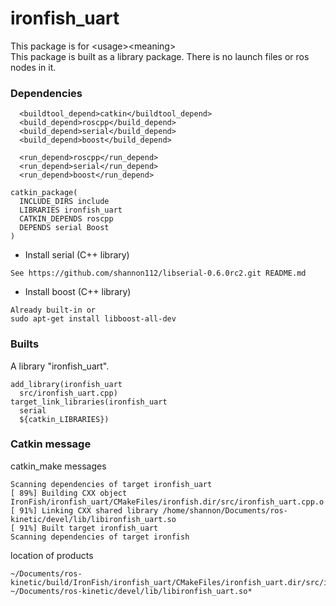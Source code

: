 # ironfish_uart
This package is for \<usage\>\<meaning\>  
This package is built as a library package. There is no launch files or ros nodes in it.  

### Dependencies
```
  <buildtool_depend>catkin</buildtool_depend>
  <build_depend>roscpp</build_depend>
  <build_depend>serial</build_depend>
  <build_depend>boost</build_depend>

  <run_depend>roscpp</run_depend>
  <run_depend>serial</run_depend>
  <run_depend>boost</run_depend>
```
```
catkin_package(
  INCLUDE_DIRS include
  LIBRARIES ironfish_uart
  CATKIN_DEPENDS roscpp
  DEPENDS serial Boost
)
```
* Install serial (C++ library)
```
See https://github.com/shannon112/libserial-0.6.0rc2.git README.md
```
* Install boost (C++ library)
```
Already built-in or
sudo apt-get install libboost-all-dev
```

### Builts
A library "ironfish_uart".
```
add_library(ironfish_uart
  src/ironfish_uart.cpp)
target_link_libraries(ironfish_uart
  serial
  ${catkin_LIBRARIES})
```

### Catkin message
catkin_make messages
```
Scanning dependencies of target ironfish_uart
[ 89%] Building CXX object IronFish/ironfish_uart/CMakeFiles/ironfish.dir/src/ironfish_uart.cpp.o
[ 91%] Linking CXX shared library /home/shannon/Documents/ros-kinetic/devel/lib/libironfish_uart.so
[ 91%] Built target ironfish_uart
Scanning dependencies of target ironfish
```
location of products
```
~/Documents/ros-kinetic/build/IronFish/ironfish_uart/CMakeFiles/ironfish_uart.dir/src/ironfish_uart.cpp.o*
~/Documents/ros-kinetic/devel/lib/libironfish_uart.so*
```
